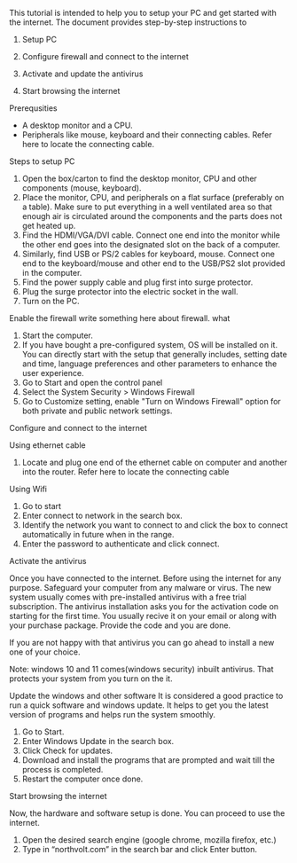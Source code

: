 This tutorial is intended to help you to setup your PC and get started with the internet. The document provides step-by-step instructions to

1) Setup PC 

2) Configure firewall and connect to the internet
 
3) Activate and update the antivirus

4) Start browsing the internet


Prerequsities

* A desktop monitor and a CPU.
* Peripherals like mouse, keyboard and their connecting cables. Refer here to locate the connecting cable.

Steps to setup PC

1) Open the box/carton to find the desktop monitor, CPU and other components (mouse, keyboard).
2) Place the monitor, CPU, and peripherals on a flat surface (preferably on a table). Make sure to put everything in a well ventilated area so that enough air is circulated around the components and the parts does not get heated up. 
3) Find the HDMI/VGA/DVI cable. Connect one end into the monitor while the other end goes into the designated slot on the back of a computer. 
4) Similarly, find  USB or PS/2 cables for keyboard, mouse. Connect one end to the keyboard/mouse and other end to the USB/PS2 slot provided in the computer.
5) Find the power supply cable and plug first into surge protector.
6) Plug the surge protector into the electric socket in the wall.
7) Turn on the PC.

Enable the firewall 
write something here about firewall. what 

1) Start the computer.
2) If you have bought a pre-configured system, OS will be installed on it. You can directly start with the setup that generally includes, setting date and time, language preferences and other parameters to enhance the user experience. 
3) Go to Start and open the control panel
4) Select the System Security > Windows Firewall
5) Go to Customize setting, enable "Turn on Windows Firewall" option for both private and public network settings. 

Configure and connect to the internet

Using ethernet cable
1) Locate and plug one end of the ethernet cable on computer and another into the router. Refer here to locate the connecting cable

Using Wifi

1) Go to start 
2) Enter connect to network in the search box.
3) Identify the network you want to connect to and click the box to connect automatically in future when in the range.
4) Enter the password to authenticate and click connect.

Activate the antivirus

Once you have connected to the internet. Before using the internet for any purpose. Safeguard your computer from any malware or virus. 
The new system usually comes with pre-installed antivirus with a free trial subscription. The antivirus installation asks you for the activation code on starting for the first time. You usually recive it on your email or along with your purchase package. Provide the code and you are done.

If you are not happy with that antivirus you can go ahead to install a new one of your choice.

Note: windows 10 and 11 comes(windows security) inbuilt antivirus. That protects your system from you turn on the it. 

Update the windows and other software
It is considered a good practice to run a quick software and windows update. It helps to get you the latest version of programs and helps run the system smoothly.

1) Go to Start.
2) Enter Windows Update in the search box.
3) Click Check for updates.
4) Download and install the programs that are prompted and wait till the process is completed.
5) Restart the computer once done.
 
Start browsing the internet

Now, the hardware and software setup is done. You can proceed to use the internet.

1) Open the desired search engine (google chrome, mozilla firefox, etc.)
2) Type in “northvolt.com” in the search bar and click Enter button.





